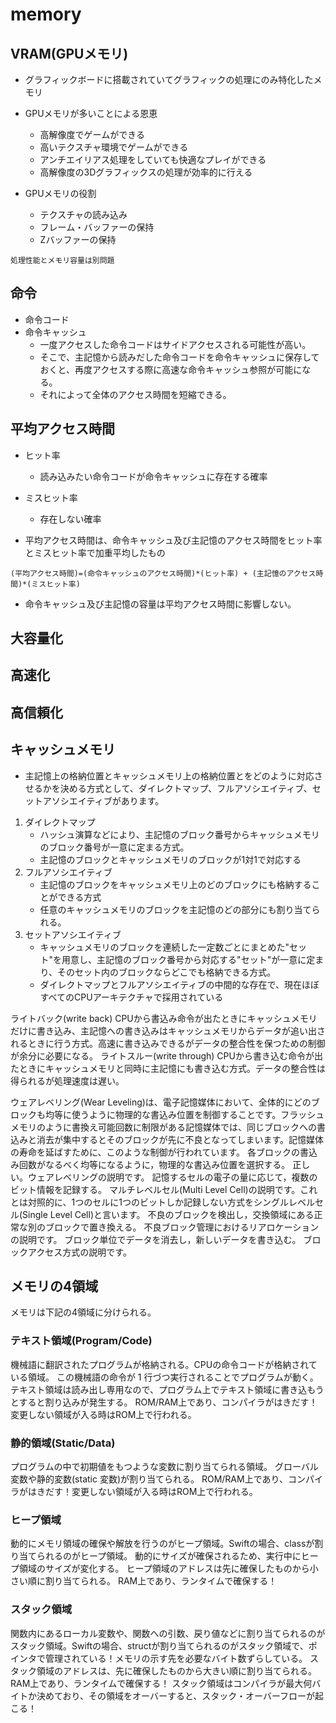 # memory

## VRAM(GPUメモリ)
- グラフィックボードに搭載されていてグラフィックの処理にのみ特化したメモリ

- GPUメモリが多いことによる恩恵
    - 高解像度でゲームができる
    - 高いテクスチャ環境でゲームができる
    - アンチエイリアス処理をしていても快適なプレイができる
    - 高解像度の3Dグラフィックスの処理が効率的に行える

- GPUメモリの役割
    - テクスチャの読み込み
    - フレーム・バッファーの保持
    - Zバッファーの保持

```
処理性能とメモリ容量は別問題
```


## 命令
- 命令コード
- 命令キャッシュ
    - 一度アクセスした命令コードはサイドアクセスされる可能性が高い。
    - そこで、主記憶から読みだした命令コードを命令キャッシュに保存しておくと、再度アクセスする際に高速な命令キャッシュ参照が可能になる。
    - それによって全体のアクセス時間を短縮できる。
    


## 平均アクセス時間
- ヒット率
    - 読み込みたい命令コードが命令キャッシュに存在する確率
- ミスヒット率
    - 存在しない確率

- 平均アクセス時間は、命令キャッシュ及び主記憶のアクセス時間をヒット率とミスヒット率で加重平均したもの

```
(平均アクセス時間)=(命令キャッシュのアクセス時間)*(ヒット率) + (主記憶のアクセス時間)*(ミスヒット率)
```

- 命令キャッシュ及び主記憶の容量は平均アクセス時間に影響しない。


## 大容量化

## 高速化
## 高信頼化
## キャッシュメモリ
- 主記憶上の格納位置とキャッシュメモリ上の格納位置とをどのように対応させるかを決める方式として、ダイレクトマップ、フルアソシエイティブ、セットアソシエイティブがあります。
1. ダイレクトマップ
    - ハッシュ演算などにより、主記憶のブロック番号からキャッシュメモリのブロック番号が一意に定まる方式。
    - 主記憶のブロックとキャッシュメモリのブロックが1対1で対応する
1. フルアソシエイティブ
    - 主記憶のブロックをキャッシュメモリ上のどのブロックにも格納することができる方式
    - 任意のキャッシュメモリのブロックを主記憶のどの部分にも割り当てられる。
1. セットアソシエイティブ
    - キャッシュメモリのブロックを連続した一定数ごとにまとめた"セット"を用意し、主記憶のブロック番号から対応する"セット"が一意に定まり、そのセット内のブロックならどこでも格納できる方式。
    - ダイレクトマップとフルアソシエイティブの中間的な存在で、現在ほぼすべてのCPUアーキテクチャで採用されている



ライトバック(write back)
CPUから書込み命令が出たときにキャッシュメモリだけに書き込み、主記憶への書き込みはキャッシュメモリからデータが追い出されるときに行う方式。高速に書き込みできるがデータの整合性を保つための制御が余分に必要になる。
ライトスルー(write through)
CPUから書き込む命令が出たときにキャッシュメモリと同時に主記憶にも書き込む方式。データの整合性は得られるが処理速度は遅い。



ウェアレベリング(Wear Leveling)は、電子記憶媒体において、全体的にどのブロックも均等に使うように物理的な書込み位置を制御することです。フラッシュメモリのように書換え可能回数に制限がある記憶媒体では、同じブロックへの書込みと消去が集中するとそのブロックが先に不良となってしまいます。記憶媒体の寿命を延ばすために、このような制御が行われています。
各ブロックの書込み回数がなるべく均等になるように，物理的な書込み位置を選択する。
正しい。ウェアレベリングの説明です。
記憶するセルの電子の量に応じて，複数のビット情報を記録する。
マルチレベルセル(Multi Level Cell)の説明です。これとは対照的に、1つのセルに1つのビットしか記録しない方式をシングルレベルセル(Single Level Cell)と言います。
不良のブロックを検出し，交換領域にある正常な別のブロックで置き換える。
不良ブロック管理におけるリアロケーションの説明です。
ブロック単位でデータを消去し，新しいデータを書き込む。
ブロックアクセス方式の説明です。




## メモリの4領域
メモリは下記の4領域に分けられる。

### テキスト領域(Program/Code)
機械語に翻訳されたプログラムが格納される。CPUの命令コードが格納されている領域。
この機械語の命令が 1 行づつ実行されることでプログラムが動く。
テキスト領域は読み出し専用なので、プログラム上でテキスト領域に書き込もうとすると割り込みが発生する。
ROM/RAM上であり、コンパイラがはきだす！変更しない領域が入る時はROM上で行われる。

### 静的領域(Static/Data)
プログラムの中で初期値をもつような変数に割り当てられる領域。
グローバル変数や静的変数(static 変数)が割り当てられる。
ROM/RAM上であり、コンパイラがはきだす！変更しない領域が入る時はROM上で行われる。

### ヒープ領域
動的にメモリ領域の確保や解放を行うのがヒープ領域。Swiftの場合、classが割り当てられるのがヒープ領域。
動的にサイズが確保されるため、実行中にヒープ領域のサイズが変化する。
ヒープ領域のアドレスは先に確保したものから小さい順に割り当てられる。
RAM上であり、ランタイムで確保する！

### スタック領域
関数内にあるローカル変数や、関数への引数、戻り値などに割り当てられるのがスタック領域。Swiftの場合、structが割り当てられるのがスタック領域で、ポインタで管理されている！メモリの示す先を必要なバイト数ずらしている。
スタック領域のアドレスは、先に確保したものから大きい順に割り当てられる。
RAM上であり、ランタイムで確保する！
スタック領域はコンパイラが最大何バイトか決めており、その領域をオーバーすると、スタック・オーバーフローが起こる！